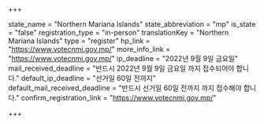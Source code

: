 +++

state_name = "Northern Mariana Islands"
state_abbreviation = "mp"
is_state = "false"
registration_type = "in-person"
translationKey = "Northern Mariana Islands"
type = "register"
hp_link = "https://www.votecnmi.gov.mp/"
more_info_link = "https://www.votecnmi.gov.mp/"
ip_deadline = "2022년 9월 9일 금요일"
mail_received_deadline = "반드시 2022년 9월 9일 금요일 까지 접수되어야 합니다."
default_ip_deadline = "선거일 60일 전까지"
default_mail_received_deadline = "반드시 선거일 60일 전까지 까지 접수해야 합니다."
confirm_registration_link = "https://www.votecnmi.gov.mp/"

+++